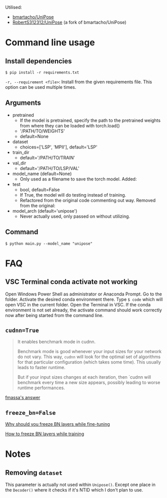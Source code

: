 Utilised:
- [bmartacho/UniPose](https://github.com/bmartacho/UniPose)
- [RobertS312312/UniPose](https://github.com/RobertS312312/UniPose) (a fork of bmartacho/UniPose)

# Command line usage

## Install dependencies

```
$ pip install -r requirements.txt
```

`-r, --requirement <file>`:
Install from the given requirements file. This option can be used multiple times.

## Arguments

- pretrained
    * If the model is pretrained, specify the path to the pretrained weights from where they can be loaded with torch.load()
    * '/PATH/TO/WEIGHTS'
    * default=None
- dataset
    * choices=['LSP', 'MPII'], default='LSP'
- train_dir
    * default='/PATH/TO/TRAIN'
- val_dir
    * default='/PATH/TO/LSP/VAL'
- model_name (default=None)
    * Only used as a filename to save the torch model.
Added:
- test
    * bool, default=False
    * If True, the model will do testing instead of training.
    * Refactored from the original code commenting out way.
Removed from the original:
- model_arch (default='unipose')
    * Never actually used, only passed on without utilizing.

## Command

```
$ python main.py --model_name "unipose"
```

# FAQ

## VSC Terminal conda activate not working

Open Windows Power Shell as administrator or Anaconda Prompt.
Go to the folder.
Activate the desired conda environment there.
Type `$ code` which will open VSC in the current folder.
Open the Terminal in VSC.
If the conda environment is not set already, the activate command should work correctly now after being started from the command line.

## `cudnn=True`

> It enables benchmark mode in cudnn.
>
> Benchmark mode is good whenever your input sizes for your network do not vary. This way, `cudnn` will look for the optimal set of algorithms for that particular configuration (which takes some time). This usually leads to faster runtime.
>
> But if your input sizes changes at each iteration, then `cudnn will benchmark every time a new size appears, possibly leading to worse runtime performances.

[fmassa's answer](https://discuss.pytorch.org/t/what-does-torch-backends-cudnn-benchmark-do/5936/2)

## `freeze_bn=False`

[Why should you freeze BN layers while fine-tuning](https://stackoverflow.com/questions/63016740/why-its-necessary-to-frozen-all-inner-state-of-a-batch-normalization-layer-when)

[How to freeze BN layers while training](https://discuss.pytorch.org/t/how-to-freeze-bn-layers-while-training-the-rest-of-network-mean-and-var-wont-freeze/89736/11)

# Notes

## Removing `dataset`

This parameter is actually not used within `Unipose()`.
Except one place in the `Decoder()` where it checks if it's NTID which I don't plan to use.